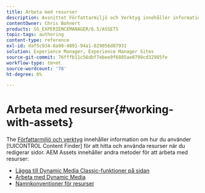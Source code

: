```yaml
---
title: Arbeta med resurser
description: Avsnittet Författarmiljö och Verktyg innehåller information om hur du använder Content Finder för att hitta och använda resurser när du redigerar sidor. AEM Assets innehåller andra metoder för att arbeta med resurser.
contentOwner: Chris Bohnert
products: SG_EXPERIENCEMANAGER/6.5/ASSETS
topic-tags: authoring
content-type: reference
exl-id: daf5c934-8a98-4891-94a1-029056d87931
solution: Experience Manager, Experience Manager Sites
source-git-commit: 76fffb11c56dbf7ebee9f6805ae0799cd32985fe
workflow-type: tm+mt
source-wordcount: '78'
ht-degree: 0%

---
```


# Arbeta med resurser{#working-with-assets}

The [Författarmiljö och verktyg](/help/sites-authoring/author-environment-tools.md) innehåller information om hur du använder [!UICONTROL Content Finder] för att hitta och använda resurser när du redigerar sidor. AEM Assets innehåller andra metoder för att arbeta med resurser:

* [Lägga till Dynamic Media Classic-funktioner på sidan](/help/sites-classic-ui-authoring/manage-assets-classic-s7.md)
* [Arbeta med Dynamic Media](/help/sites-classic-ui-authoring/dynamic-media-assets.md)
* [Namnkonventioner för resurser](/help/sites-classic-ui-authoring/asset-naming-conventions.md)
